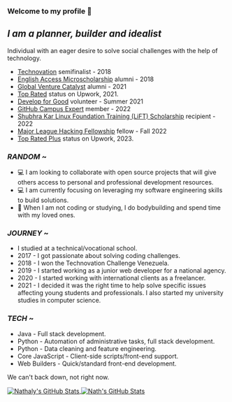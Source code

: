 ### Welcome to my profile 👋

## _I am a planner, builder and idealist_

<!-- INTRO -->
Individual with an eager desire to solve social challenges with the help of technology.

<!-- ACHIEVEMENTS -->

- [Technovation](https://technovationchallenge.org/) semifinalist - 2018
- [English Access Microscholarship](https://exchanges.state.gov/non-us/program/english-access-microscholarship-program) alumni - 2018
- [Global Venture Catalyst](globalventurecatalyst.org/) alumni - 2021
- [Top Rated](https://support.upwork.com/hc/en-us/articles/211068468-Top-Rated) status on Upwork, 2021.
- [Develop for Good](https://www.developforgood.org/) volunteer - Summer 2021
- [GitHub Campus Expert](https://githubcampus.expert/explore) member - 2022 
- [Shubhra Kar Linux Foundation Training (LiFT) Scholarship](https://linuxfoundation.org/diversity-inclusivity/lift-scholarships/) recipient - 2022 
- [Major League Hacking Fellowship](https://fellowship.mlh.io/) fellow - Fall 2022
- [Top Rated Plus](https://support.upwork.com/hc/en-us/articles/360049702614-Upwork-s-Talent-Badges) status on Upwork, 2023.


### _RANDOM_ ~

<!-- RANDOM -->
- 💻 I am looking to collaborate with open source projects that will give others access to personal and professional development resources.
- 💻 I am currently focusing on leveraging my software engineering skills to build solutions. 
- 💪 When I am not coding or studying, I do bodybuilding and spend time with my loved ones.

<!-- JOURNEY -->

### _JOURNEY_  ~

- I studied at a technical/vocational school.
- 2017 - I got passionate about solving coding challenges.
- 2018 - I won the Technovation Challenge Venezuela.
- 2019 - I started working as a junior web developer for a national agency.
- 2020 - I started working with international clients as a freelancer. 
- 2021 - I decided it was the right time to help solve specific issues affecting young students and professionals. I also started my university studies in computer science. 


<!-- TECH -->

### _TECH_  ~

- Java - Full stack development.
- Python - Automation of administrative tasks, full stack development.
- Python - Data cleaning and feature engineering.
- Core JavaScript - Client-side scripts/front-end support. 
- Web Builders - Quick/standard front-end development. 

We can't back down, not right now. 

<!-- STATS -->

<a href="https://github.com/ahn-nath">
  <img align="center" src="https://github-readme-stats.vercel.app/api?username=ahn-nath&show_icons=true&line_height=27&count_private=true&title_color=ffffff&text_color=c9cacc&icon_color=107a94&bg_color=1d1f21" alt="Nathaly's GitHub Stats" />
</a>

<a href="https://github.com/ahn-nath">
  <img align="center" src="https://github-readme-streak-stats.herokuapp.com/?user=ahn-nath&theme=dark" alt="Nath's GitHub Stats" />
</a>

